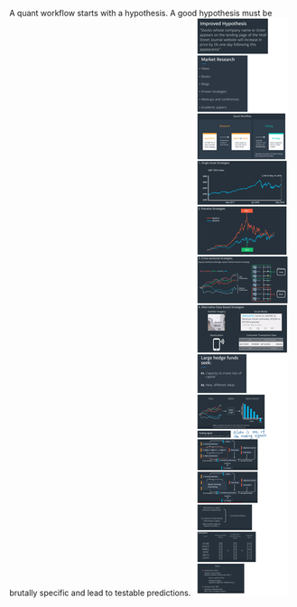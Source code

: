 A quant workflow starts with a hypothesis. A good hypothesis must be brutally specific and lead to testable predictions.
![](2020-04-27-21-59-35.png)
